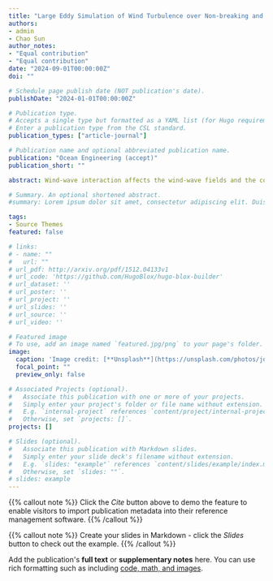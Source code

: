 ```yaml
---
title: "Large Eddy Simulation of Wind Turbulence over Non-breaking and Breaking Waves"
authors:
- admin
- Chao Sun
author_notes:
- "Equal contribution"
- "Equal contribution"
date: "2024-09-01T00:00:00Z"
doi: ""

# Schedule page publish date (NOT publication's date).
publishDate: "2024-01-01T00:00:00Z"

# Publication type.
# Accepts a single type but formatted as a YAML list (for Hugo requirements).
# Enter a publication type from the CSL standard.
publication_types: ["article-journal"]

# Publication name and optional abbreviated publication name.
publication: "Ocean Engineering (accept)"
publication_short: ""

abstract: Wind-wave interaction affects the wind-wave fields and the combined loading on structures. This study aims to characterize turbulent airflow over non-breaking and breaking waves using a high-fidelity two-phase model in OpenFOAM. The volume of fluid method is utilized to model the complex air-water interface. Wind turbulence is considered via prescribing it at the inlet boundary. The model is validated against experimental data, and a numerical case study is conducted to simulate extreme wind and wave-plunging conditions. Results reveal that non-breaking waves induce wind turbulence and affect averaged wind velocity. For wave steepness exceeding 0.35, extreme wind forces amplify the turbulence by over $100\%$ at wave crests. The amplified turbulence region extends to about $0.6\lambda$ in height. When waves plunge, an overturning jet propels the wind forward, generates a counterclockwise vortex, and enhances wind turbulence. Averaged wind speeds increase by over $20\%$ above wave crests, with the enhanced region extending to a height of around $0.2\lambda$ for old waves. Maximum turbulence kinetic energy transiently increases by around $0.1C_p^2$ and maximum kinematic energy of wave-coherent velocity increases and subsequently decreases during wave plunging.

# Summary. An optional shortened abstract.
#summary: Lorem ipsum dolor sit amet, consectetur adipiscing elit. Duis posuere tellus ac convallis #placerat. Proin tincidunt magna sed ex sollicitudin condimentum.

tags:
- Source Themes
featured: false

# links:
# - name: ""
#   url: ""
# url_pdf: http://arxiv.org/pdf/1512.04133v1
# url_code: 'https://github.com/HugoBlox/hugo-blox-builder'
# url_dataset: ''
# url_poster: ''
# url_project: ''
# url_slides: ''
# url_source: ''
# url_video: ''

# Featured image
# To use, add an image named `featured.jpg/png` to your page's folder. 
image:
  caption: 'Image credit: [**Unsplash**](https://unsplash.com/photos/jdD8gXaTZsc)'
  focal_point: ""
  preview_only: false

# Associated Projects (optional).
#   Associate this publication with one or more of your projects.
#   Simply enter your project's folder or file name without extension.
#   E.g. `internal-project` references `content/project/internal-project/index.md`.
#   Otherwise, set `projects: []`.
projects: []

# Slides (optional).
#   Associate this publication with Markdown slides.
#   Simply enter your slide deck's filename without extension.
#   E.g. `slides: "example"` references `content/slides/example/index.md`.
#   Otherwise, set `slides: ""`.
# slides: example
---
```


{{% callout note %}}
Click the *Cite* button above to demo the feature to enable visitors to import publication metadata into their reference management software.
{{% /callout %}}

{{% callout note %}}
Create your slides in Markdown - click the *Slides* button to check out the example.
{{% /callout %}}

Add the publication's **full text** or **supplementary notes** here. You can use rich formatting such as including [code, math, and images](https://docs.hugoblox.com/content/writing-markdown-latex/).
